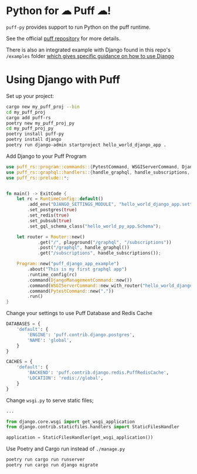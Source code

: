 # Python for ☁ Puff ☁!

`puff-py` provides support to run Python on the puff runtime.

See the official [puff repository](https://github.com/hansonkd/puff) for more details.

There is also an integrated example with Django found in this repo's `/examples` folder [which gives specific guidance on how to use Django](https://github.com/hansonkd/puff-py/tree/main/examples/hello_world_puff)

# Using Django with Puff

Set up your project:

```bash
cargo new my_puff_proj --bin
cd my_puff_proj
cargo add puff-rs
poetry new my_puff_proj_py
cd my_puff_proj_py
poetry install puff-py
poetry install django
poetry run django-admin startproject hello_world_django_app .
```

Add Django to your Puff Program

```rust
use puff_rs::program::commands::{PytestCommand, WSGIServerCommand, DjangoManagementCommand};
use puff_rs::graphql::handlers::{handle_graphql, handle_subscriptions, playground};
use puff_rs::prelude::*;


fn main() -> ExitCode {
    let rc = RuntimeConfig::default()
        .add_env("DJANGO_SETTINGS_MODULE", "hello_world_django_app.settings")
        .set_postgres(true)
        .set_redis(true)
        .set_pubsub(true)
        .set_gql_schema_class("hello_world_py_app.Schema");

    let router = Router::new()
            .get("/", playground("/graphql", "/subscriptions"))
            .post("/graphql", handle_graphql())
            .get("/subscriptions", handle_subscriptions());

    Program::new("puff_django_app_example")
        .about("This is my first graphql app")
        .runtime_config(rc)
        .command(DjangoManagementCommand::new())
        .command(WSGIServerCommand::new_with_router("hello_world_django_app.wsgi.application", router))
        .command(PytestCommand::new("."))
        .run()
}
```

Change your settings to use Puff Database and Redis Cache

```python
DATABASES = {
    'default': {
        'ENGINE': 'puff.contrib.django.postgres',
        'NAME': 'global',
    }
}

CACHES = {
    'default': {
        'BACKEND': 'puff.contrib.django.redis.PuffRedisCache',
        'LOCATION': 'redis://global',
    }
}
```

Change `wsgi.py` to serve static files;

```python
...

from django.core.wsgi import get_wsgi_application
from django.contrib.staticfiles.handlers import StaticFilesHandler

application = StaticFilesHandler(get_wsgi_application())
```

Use Poetry and Cargo run instead of `./manage.py`

```bash
poetry run cargo run runserver
poetry run cargo run django migrate
```